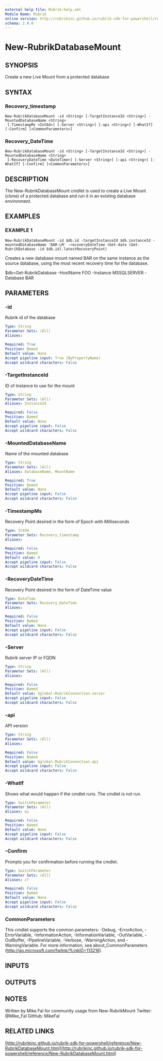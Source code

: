 ```yaml
---
external help file: Rubrik-help.xml
Module Name: Rubrik
online version: http://rubrikinc.github.io/rubrik-sdk-for-powershell/reference/New-RubrikDatabaseMount.html
schema: 2.0.0
---
```


# New-RubrikDatabaseMount

## SYNOPSIS
Create a new Live Mount from a protected database

## SYNTAX

### Recovery_timestamp
```
New-RubrikDatabaseMount -id <String> [-TargetInstanceId <String>] -MountedDatabaseName <String>
 [-TimestampMs <Int64>] [-Server <String>] [-api <String>] [-WhatIf] [-Confirm] [<CommonParameters>]
```

### Recovery_DateTime
```
New-RubrikDatabaseMount -id <String> [-TargetInstanceId <String>] -MountedDatabaseName <String>
 [-RecoveryDateTime <DateTime>] [-Server <String>] [-api <String>] [-WhatIf] [-Confirm] [<CommonParameters>]
```

## DESCRIPTION
The New-RubrikDatabaseMount cmdlet is used to create a Live Mount (clone) of a protected database and run it in an existing database environment.

## EXAMPLES

### EXAMPLE 1
```
New-RubrikDatabaseMount -id $db.id -targetInstanceId $db.instanceId -mountedDatabaseName 'BAR-LM' -recoveryDateTime (Get-date (Get-RubrikDatabase -id $db.id).latestRecoveryPoint)
```

Creates a new database mount named BAR on the same instance as the source database, using the most recent recovery time for the database. 

$db=Get-RubrikDatabase -HostName FOO -Instance MSSQLSERVER -Database BAR

## PARAMETERS

### -id
Rubrik id of the database

```yaml
Type: String
Parameter Sets: (All)
Aliases:

Required: True
Position: Named
Default value: None
Accept pipeline input: True (ByPropertyName)
Accept wildcard characters: False
```

### -TargetInstanceId
ID of Instance to use for the mount

```yaml
Type: String
Parameter Sets: (All)
Aliases: InstanceId

Required: False
Position: Named
Default value: None
Accept pipeline input: False
Accept wildcard characters: False
```

### -MountedDatabaseName
Name of the mounted database

```yaml
Type: String
Parameter Sets: (All)
Aliases: DatabaseName, MountName

Required: True
Position: Named
Default value: None
Accept pipeline input: False
Accept wildcard characters: False
```

### -TimestampMs
Recovery Point desired in the form of Epoch with Milliseconds

```yaml
Type: Int64
Parameter Sets: Recovery_timestamp
Aliases:

Required: False
Position: Named
Default value: 0
Accept pipeline input: False
Accept wildcard characters: False
```

### -RecoveryDateTime
Recovery Point desired in the form of DateTime value

```yaml
Type: DateTime
Parameter Sets: Recovery_DateTime
Aliases:

Required: False
Position: Named
Default value: None
Accept pipeline input: False
Accept wildcard characters: False
```

### -Server
Rubrik server IP or FQDN

```yaml
Type: String
Parameter Sets: (All)
Aliases:

Required: False
Position: Named
Default value: $global:RubrikConnection.server
Accept pipeline input: False
Accept wildcard characters: False
```

### -api
API version

```yaml
Type: String
Parameter Sets: (All)
Aliases:

Required: False
Position: Named
Default value: $global:RubrikConnection.api
Accept pipeline input: False
Accept wildcard characters: False
```

### -WhatIf
Shows what would happen if the cmdlet runs.
The cmdlet is not run.

```yaml
Type: SwitchParameter
Parameter Sets: (All)
Aliases: wi

Required: False
Position: Named
Default value: None
Accept pipeline input: False
Accept wildcard characters: False
```

### -Confirm
Prompts you for confirmation before running the cmdlet.

```yaml
Type: SwitchParameter
Parameter Sets: (All)
Aliases: cf

Required: False
Position: Named
Default value: None
Accept pipeline input: False
Accept wildcard characters: False
```

### CommonParameters
This cmdlet supports the common parameters: -Debug, -ErrorAction, -ErrorVariable, -InformationAction, -InformationVariable, -OutVariable, -OutBuffer, -PipelineVariable, -Verbose, -WarningAction, and -WarningVariable. For more information, see about_CommonParameters (http://go.microsoft.com/fwlink/?LinkID=113216).

## INPUTS

## OUTPUTS

## NOTES
Written by Mike Fal for community usage from New-RubrikMount
Twitter: @Mike_Fal
GitHub: MikeFal

## RELATED LINKS

[http://rubrikinc.github.io/rubrik-sdk-for-powershell/reference/New-RubrikDatabaseMount.html](http://rubrikinc.github.io/rubrik-sdk-for-powershell/reference/New-RubrikDatabaseMount.html)


